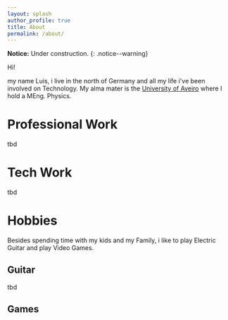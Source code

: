 ```yaml
---
layout: splash
author_profile: true
title: About
permalink: /about/
---
```


**Notice:** Under construction.
{: .notice--warning}

Hi!

my name Luis, i live in the north of Germany and all my life i've been involved on Technology.
My alma mater is the [University of Aveiro](https://www.ua.pt) where I hold a MEng. Physics. 

# Professional Work

tbd

# Tech Work

tbd

# Hobbies

Besides spending time with my kids and my Family, i like to play Electric Guitar and play Video Games.

## Guitar

tbd

## Games

